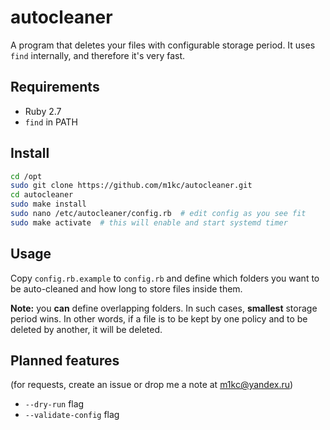 # autocleaner

A program that deletes your files with configurable storage period.
It uses `find` internally, and therefore it's very fast.

## Requirements

* Ruby 2.7
* `find` in PATH

## Install

```sh
cd /opt
sudo git clone https://github.com/m1kc/autocleaner.git
cd autocleaner
sudo make install
sudo nano /etc/autocleaner/config.rb  # edit config as you see fit
sudo make activate  # this will enable and start systemd timer
```

## Usage

Copy `config.rb.example` to `config.rb` and define which folders you want to
be auto-cleaned and how long to store files inside them.

**Note:** you **can** define overlapping folders. In such cases, **smallest**
storage period wins. In other words, if a file is to be kept by one policy
and to be deleted by another, it will be deleted.

## Planned features

(for requests, create an issue or drop me a note at m1kc@yandex.ru)

* `--dry-run` flag
* `--validate-config` flag
